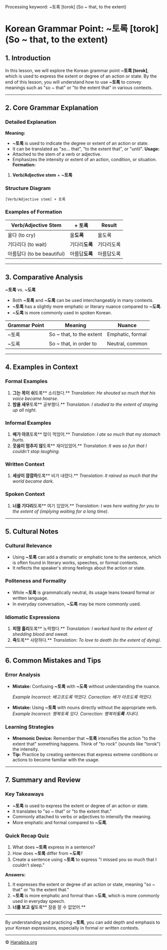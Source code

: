 Processing keyword: ~토록 [torok] (So ~ that, to the extent)
# Korean Grammar Point: ~토록 [torok] (So ~ that, to the extent)

## 1. Introduction
In this lesson, we will explore the Korean grammar point **~토록 [torok]**, which is used to express the extent or degree of an action or state. By the end of this lesson, you will understand how to use **~토록** to convey meanings such as "so ~ that" or "to the extent that" in various contexts.

---
## 2. Core Grammar Explanation
### Detailed Explanation
**Meaning:**
- **~토록** is used to indicate the degree or extent of an action or state.
- It can be translated as "so... that", "to the extent that", or "until".
**Usage:**
- Attached to the stem of a verb or adjective.
- Emphasizes the intensity or extent of an action, condition, or situation.
**Formation:**
1. **Verb/Adjective stem** + **~토록**
### Structure Diagram
```
[Verb/Adjective stem] + 토록
```
### Examples of Formation

| Verb/Adjective Stem | + 토록 | Result      |
|---------------------|--------|-------------|
| 울다 (to cry)        | 울**도록**  | 울도록      |
| 기다리다 (to wait)   | 기다리**도록** | 기다리도록 |
| 아름답다 (to be beautiful) | 아름답**도록** | 아름답도록 |

---
## 3. Comparative Analysis
**~토록** vs. **~도록**
- Both **~토록** and **~도록** can be used interchangeably in many contexts.
- **~토록** has a slightly more emphatic or literary nuance compared to **~도록**.
- **~도록** is more commonly used in spoken Korean.

| Grammar Point | Meaning                   | Nuance            |
|---------------|---------------------------|-------------------|
| ~토록          | So ~ that, to the extent  | Emphatic, formal  |
| ~도록          | So ~ that, in order to    | Neutral, common   |

---
## 4. Examples in Context
### Formal Examples
1. **그는 목이 쉬**토록** 소리쳤다.**
   *Translation:* *He shouted so much that his voice became hoarse.*
2. **밤을 새우**토록** 공부했다.**
   *Translation:* *I studied to the extent of staying up all night.*
### Informal Examples
1. **배가 아프**토록** 많이 먹었어.**
   *Translation:* *I ate so much that my stomach hurts.*
2. **웃음이 멈추지 않**토록** 재미있었어.**
   *Translation:* *It was so fun that I couldn't stop laughing.*
### Written Context
1. **세상이 깜깜하**토록** 비가 내렸다.**
   *Translation:* *It rained so much that the world became dark.*
### Spoken Context
1. **너를 기다리**토록** 여기 있었어.**
   *Translation:* *I was here waiting for you to the extent of (implying waiting for a long time).*
---
## 5. Cultural Notes
### Cultural Relevance
- Using **~토록** can add a dramatic or emphatic tone to the sentence, which is often found in literary works, speeches, or formal contexts.
- It reflects the speaker's strong feelings about the action or state.
### Politeness and Formality
- While **~토록** is grammatically neutral, its usage leans toward formal or written language.
- In everyday conversation, **~도록** may be more commonly used.
### Idiomatic Expressions
1. **피땀 흘리**토록** 노력했다.**
   *Translation:* *I worked hard to the extent of shedding blood and sweat.*
2. **죽**토록** 사랑하다.**
   *Translation:* *To love to death (to the extent of dying).*
---
## 6. Common Mistakes and Tips
### Error Analysis
- **Mistake:** Confusing **~토록** with **~도록** without understanding the nuance.
  
  *Example Incorrect:* *배고프도록 먹었다.*
  *Correction:* *배가 아프도록 먹었다.*
- **Mistake:** Using **~토록** with nouns directly without the appropriate verb.
  *Example Incorrect:* *행복토록 있다.*
  *Correction:* *행복하**도록** 지내다.*
### Learning Strategies
- **Mnemonic Device:** Remember that **~토록** intensifies the action "to the extent that" something happens. Think of "to rock" (sounds like "torok") the intensity.
- **Tip:** Practice by creating sentences that express extreme conditions or actions to become familiar with the usage.
---
## 7. Summary and Review
### Key Takeaways
- **~토록** is used to express the extent or degree of an action or state.
- It translates to "so ~ that" or "to the extent that."
- Commonly attached to verbs or adjectives to intensify the meaning.
- More emphatic and formal compared to **~도록**.
### Quick Recap Quiz
1. What does **~토록** express in a sentence?
2. How does **~토록** differ from **~도록**?
3. Create a sentence using **~토록** to express "I missed you so much that I couldn't sleep."

**Answers:**
1. It expresses the extent or degree of an action or state, meaning "so ~ that" or "to the extent that."
2. **~토록** is more emphatic and formal than **~도록**, which is more commonly used in everyday speech.
3. **너를 보고 싶**토록** 잠을 잘 수 없었어.**
---
By understanding and practicing **~토록**, you can add depth and emphasis to your Korean expressions, especially in formal or written contexts.

---
© [Hanabira.org](https://hanabira.org)
